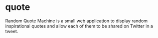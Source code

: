 # quote
Random Quote Machine is a small web application to display random inspirational quotes and allow each of them to be shared on Twitter in a tweet.
